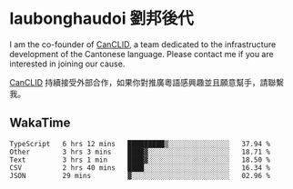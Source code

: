 # laubonghaudoi 劉邦後代

I am the co-founder of [CanCLID](https://github.com/CanCLID), a team dedicated to the infrastructure development of the Cantonese language. Please contact me if you are interested in joining our cause.

[CanCLID](https://github.com/CanCLID) 持續接受外部合作，如果你對推廣粵語感興趣並且願意幫手，請聯繫我。


## WakaTime

<!--START_SECTION:waka-->
```text
TypeScript   6 hrs 12 mins   █████████▒░░░░░░░░░░░░░░░   37.94 % 
Other        3 hrs 3 mins    ████▓░░░░░░░░░░░░░░░░░░░░   18.71 % 
Text         3 hrs 1 min     ████▓░░░░░░░░░░░░░░░░░░░░   18.50 % 
CSV          2 hrs 40 mins   ████░░░░░░░░░░░░░░░░░░░░░   16.34 % 
JSON         29 mins         ▓░░░░░░░░░░░░░░░░░░░░░░░░   02.96 % 
```
<!--END_SECTION:waka-->
